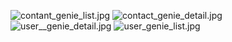 ![contant_genie_list.jpg](app%2Fsrc%2Fmain%2Fres%2Fdrawable%2Fcontant_genie_list.jpg)
![contact_genie_detail.jpg](app%2Fsrc%2Fmain%2Fres%2Fdrawable%2Fcontact_genie_detail.jpg)
![user__genie_detail.jpg](app%2Fsrc%2Fmain%2Fres%2Fdrawable%2Fuser__genie_detail.jpg)
![user_genie_list.jpg](app%2Fsrc%2Fmain%2Fres%2Fdrawable%2Fuser_genie_list.jpg)